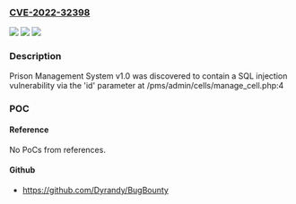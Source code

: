 ### [CVE-2022-32398](https://cve.mitre.org/cgi-bin/cvename.cgi?name=CVE-2022-32398)
![](https://img.shields.io/static/v1?label=Product&message=n%2Fa&color=blue)
![](https://img.shields.io/static/v1?label=Version&message=n%2Fa&color=blue)
![](https://img.shields.io/static/v1?label=Vulnerability&message=n%2Fa&color=brighgreen)

### Description

Prison Management System v1.0 was discovered to contain a SQL injection vulnerability via the 'id' parameter at /pms/admin/cells/manage_cell.php:4

### POC

#### Reference
No PoCs from references.

#### Github
- https://github.com/Dyrandy/BugBounty

